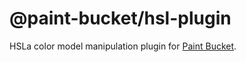 # @paint-bucket/hsl-plugin

HSLa color model manipulation plugin for [Paint Bucket](https://github.com/smikhalevski/paint-bucket/).

